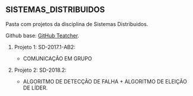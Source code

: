 ## SISTEMAS_DISTRIBUIDOS

Pasta com projetos da disciplina de Sistemas Distribuidos.

Github base: [GitHub Teatcher](https://github.com/proflage/teaching).

1. Projeto 1: SD-2017.1-AB2:
	- COMUNICAÇÃO EM GRUPO

2. Projeto 2: SD-2018.2:
	- ALGORITMO DE DETECÇÃO DE FALHA + ALGORITMO DE ELEIÇÃO DE LÍDER.
